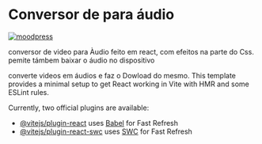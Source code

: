 # Conversor de para áudio 
[![moodpress](https://img.shields.io/badge/website-000000?style=for-the-badge&logo=About.me&logoColor=white)](https://conversor-de-video-para-audio.netlify.app/)

conversor de video para Àudio feito em react, com efeitos na parte do Css.
pemite támbem baixar o áudio no dispositivo


converte videos em áudios e faz o Dowload do mesmo.
This template provides a minimal setup to get React working in Vite with HMR and some ESLint rules.

Currently, two official plugins are available:

- [@vitejs/plugin-react](https://github.com/vitejs/vite-plugin-react/blob/main/packages/plugin-react/README.md) uses [Babel](https://babeljs.io/) for Fast Refresh
- [@vitejs/plugin-react-swc](https://github.com/vitejs/vite-plugin-react-swc) uses [SWC](https://swc.rs/) for Fast Refresh
